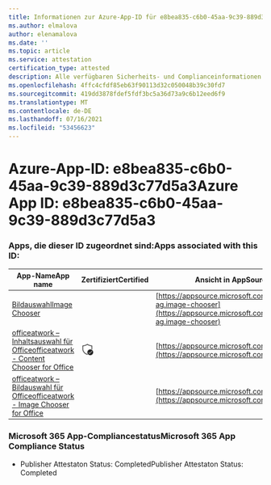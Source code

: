 ```yaml
---
title: Informationen zur Azure-App-ID für e8bea835-c6b0-45aa-9c39-889d3c77d5a3
ms.author: elmalova
author: elenamalova
ms.date: ''
ms.topic: article
ms.service: attestation
certification_type: attested
description: Alle verfügbaren Sicherheits- und Complianceinformationen für e8bea835-c6b0-45aa-9c39-889d3c77d5a3.
ms.openlocfilehash: 4ffc4cfdf85eb63f90113d32c050048b39c30fd7
ms.sourcegitcommit: 419dd3878fdef5fdf3bc5a36d73a9c6b12eed6f9
ms.translationtype: MT
ms.contentlocale: de-DE
ms.lasthandoff: 07/16/2021
ms.locfileid: "53456623"
---
```

# <a name="azure-app-id-e8bea835-c6b0-45aa-9c39-889d3c77d5a3"></a><span data-ttu-id="56982-103">Azure-App-ID: e8bea835-c6b0-45aa-9c39-889d3c77d5a3</span><span class="sxs-lookup"><span data-stu-id="56982-103">Azure App ID: e8bea835-c6b0-45aa-9c39-889d3c77d5a3</span></span>


### <a name="apps-associated-with-this-id"></a><span data-ttu-id="56982-104">Apps, die dieser ID zugeordnet sind:</span><span class="sxs-lookup"><span data-stu-id="56982-104">Apps associated with this ID:</span></span>
| <span data-ttu-id="56982-105">**App-Name**</span><span class="sxs-lookup"><span data-stu-id="56982-105">**App name**</span></span> | <span data-ttu-id="56982-106">**Zertifiziert**</span><span class="sxs-lookup"><span data-stu-id="56982-106">**Certified**</span></span> | <span data-ttu-id="56982-107">**Ansicht in AppSource**</span><span class="sxs-lookup"><span data-stu-id="56982-107">**View in AppSource**</span></span> |
|-|-|-|
| [<span data-ttu-id="56982-108">Bildauswahl</span><span class="sxs-lookup"><span data-stu-id="56982-108">Image Chooser</span></span>](https://docs.microsoft.com/en-us/microsoft-365-app-certification/forward/officeatwork-ag.image-chooser) |  | [https://appsource.microsoft.com/product/office/officeatwork-ag.image-chooser](https://appsource.microsoft.com/product/office/officeatwork-ag.image-chooser) |
| [<span data-ttu-id="56982-109">officeatwork – Inhaltsauswahl für Office</span><span class="sxs-lookup"><span data-stu-id="56982-109">officeatwork - Content Chooser for Office</span></span>](https://docs.microsoft.com/en-us/microsoft-365-app-certification/forward/WA104380602) | <img alt="Certified application badge" src="../media/certified-badge.png" height="25" width="25" /> | [https://appsource.microsoft.com/product/office/WA104380602](https://appsource.microsoft.com/product/office/WA104380602) |
| [<span data-ttu-id="56982-110">officeatwork – Bildauswahl für Office</span><span class="sxs-lookup"><span data-stu-id="56982-110">officeatwork - Image Chooser for Office</span></span>](https://docs.microsoft.com/en-us/microsoft-365-app-certification/forward/WA200002683) |  | [https://appsource.microsoft.com/product/office/WA200002683](https://appsource.microsoft.com/product/office/WA200002683) |

### <a name="microsoft-365-app-compliance-status"></a><span data-ttu-id="56982-111">Microsoft 365 App-Compliancestatus</span><span class="sxs-lookup"><span data-stu-id="56982-111">Microsoft 365 App Compliance Status</span></span>
- <span data-ttu-id="56982-112">Publisher Attestaton Status: Completed</span><span class="sxs-lookup"><span data-stu-id="56982-112">Publisher Attestaton Status: Completed</span></span>
